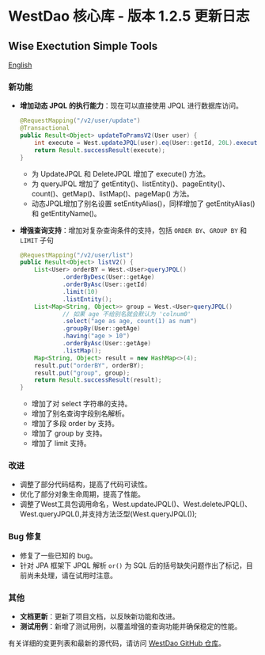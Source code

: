 # WestDao 核心库 - 版本 1.2.5 更新日志

## Wise Exectution  Simple Tools

[English](https://github.com/westwong/westDao/blob/master/changelog/1.2.5%20Release%20Notes_en.md)

### 新功能

- **增加动态 JPQL 的执行能力**：现在可以直接使用 JPQL 进行数据库访问。

  ```java
  @RequestMapping("/v2/user/update")
  @Transactional
  public Result<Object> updateToPramsV2(User user) {
      int execute = West.updateJPQL(user).eq(User::getId, 20L).execute();
      return Result.successResult(execute);
  }
  ```

  - 为 UpdateJPQL 和 DeleteJPQL 增加了 execute() 方法。
  - 为 queryJPQL 增加了 getEntity()、listEntity()、pageEntity()、count()、getMap()、listMap()、pageMap() 方法。
  - 动态JPQL增加了别名设置 setEntityAlias()，同样增加了 getEntityAlias() 和 getEntityName()。

- **增强查询支持**：增加对复杂查询条件的支持，包括 `ORDER BY`、`GROUP BY` 和 `LIMIT` 子句

  ```java
  @RequestMapping("/v2/user/list")
  public Result<Object> listV2() {
      List<User> orderBY = West.<User>queryJPQL()
              .orderByDesc(User::getAge)
              .orderByAsc(User::getId)
              .limit(10)
              .listEntity();
      List<Map<String, Object>> group = West.<User>queryJPQL()
              // 如果 age 不给别名就会默认为 'colnum0'
              .select("age as age, count(1) as num")
              .groupBy(User::getAge)
              .having("age > 10")
              .orderByAsc(User::getAge)
              .listMap();
      Map<String, Object> result = new HashMap<>(4);
      result.put("orderBY", orderBY);
      result.put("group", group);
      return Result.successResult(result);
  }
  ```

  - 增加了对 select 字符串的支持。
  - 增加了别名查询字段别名解析。
  - 增加了多段 order by 支持。
  - 增加了 group by 支持。
  - 增加了 limit 支持。

### 改进

- 调整了部分代码结构，提高了代码可读性。
- 优化了部分对象生命周期，提高了性能。
- 调整了West工具包调用命名，West.updateJPQL()、West.deleteJPQL()、West.queryJPQL(),并支持方法泛型(West.<USer>queryJPQL());

### Bug 修复

- 修复了一些已知的 bug。
- 针对 JPA 框架下 JPQL 解析 `or()` 为 SQL 后的括号缺失问题作出了标记，目前尚未处理，请在试用时注意。

### 其他

- **文档更新**：更新了项目文档，以反映新功能和改进。
- **测试用例**：新增了测试用例，以覆盖增强的查询功能并确保稳定的性能。

有关详细的变更列表和最新的源代码，请访问 [WestDao GitHub 仓库](https://github.com/westwong/westDao)。